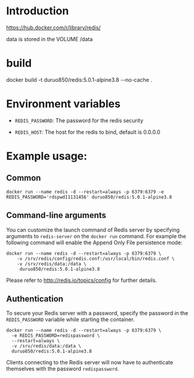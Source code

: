 # Introduction

https://hub.docker.com/r/library/redis/

data is stored in the VOLUME /data

# build

docker build -t duruo850/redis:5.0.1-alpine3.8 --no-cache .


# Environment variables

- `REDIS_PASSWORD`: The password for the redis security

- `REDIS_HOST`: The host for the redis to bind, default is 0.0.0.0

# Example usage: 

## Common


```
docker run --name redis -d --restart=always -p 6379:6379 -e REDIS_PASSWORD='rdspwd11131456' duruo850/redis:5.0.1-alpine3.8
```

## Command-line arguments

You can customize the launch command of Redis server by specifying arguments to `redis-server` on the `docker run` command. For example the following command will enable the Append Only File persistence mode:

```
docker run --name redis -d --restart=always -p 6379:6379 \
    -v /srv/redis/config/redis.conf:/usr/local/bin/redis.conf \
    -v /srv/redis/data:/data \
     duruo850/redis:5.0.1-alpine3.8
```

Please refer to http://redis.io/topics/config for further details.

## Authentication

To secure your Redis server with a password, specify the password in the `REDIS_PASSWORD` variable while starting the container.

```
docker run --name redis -d --restart=always -p 6379:6379 \
  -e REDIS_PASSWORD=redispassword \
  --restart=always \
  -v /srv/redis/data:/data \
  duruo850/redis:5.0.1-alpine3.8
```

Clients connecting to the Redis server will now have to authenticate themselves with the password `redispassword`.

 